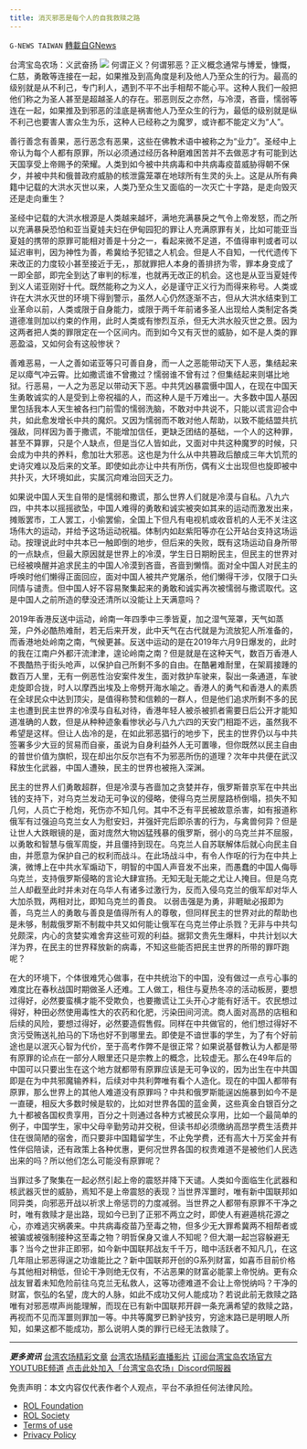 ```yaml
---
title: 消灭邪恶是每个人的自我救赎之路
---
```

`G-NEWS TAIWAN` [轉載自GNews](https://gnews.org/zh-hans/2152275/)

台湾宝岛农场：义武奋扬
![](https://assets.gnews.org/wp-content/uploads/2022/03/image-1335.png)
何谓正义？何谓邪恶？正义概念通常与博爱，慷慨，仁慈，勇敢等连接在一起，如果推及到高角度是利及他人乃至众生的行为。最高的级别就是从不利己，专门利人，遇到不平不出手相帮不能心平。这种人我们一般把他们称之为圣人甚至是超越圣人的存在。邪恶则反之亦然，与冷漠，吝啬，懦弱等连在一起，如果推及到邪恶的洼底是祸害他人乃至众生的行为，最低的级别就是纵不利己也要害人害众生为乐，这种人已经称之为魔罗，或许都不能定义为“人”。

善行善念有善果，恶行恶念有恶果，这些在佛教术语中被称之为“业力”。圣经中上帝认为每个人都有原罪，所以必须通过经历各种磨难困苦并不去做恶才有可能到达天国享受上帝赐予的荣耀。人类到如今被中共病毒和中共病毒疫苗威胁得朝不保夕，并被中共和俄普政府威胁的核泄露笼罩在地球所有生灵的头上。这是从所有典籍中记载的大洪水灭世以来，人类乃至众生又面临的一次灭亡十字路，是走向毁灭还是走向重生？

圣经中记载的大洪水根源是人类越来越坏，满地充满暴戾之气令上帝发怒，而之所以充满暴戾恐怕和亚当夏娃夫妇在伊甸园犯的罪让人充满原罪有关，比如可能亚当夏娃的携带的原罪可能相对善是十分之一，看起来微不足道，不值得审判或者可以延迟审判，因为神性为善，希冀给予犯错之人机会。但是人不自知，一代代遗传下来改正的力度较小甚至接近于无，，那就罪把人本身的善排挤为零，罪本身变成了一即全部，即完全到达了审判的标准，也就再无改正的机会。这也是从亚当夏娃传到义人诺亚刚好十代。既然能称之为义人，必是谨守正义行为而得来称号。人类或许在大洪水灭世的环境下得到警示，虽然人心仍然逐渐不古，但从大洪水结束到工业革命以前，人类或限于自身能力，或限于两千年前诸多圣人出现给人类制定各类道德准则加以约束的作用，此时人类或有惨烈互杀，但无大洪水般灭世之景。因为这两者把人类的罪限定在一个区间内。而到如今又有灭世的威胁，如不是人类的罪恶盈溢，又如何会有这般惨状？

善难恶易，一人之善如诺亚等只可善自身，而一人之恶能带动天下人恶，集结起来足以瘴气冲云霄。比如撒谎谁不曾撒过？懦弱谁不曾有过？但集结起来则堪比地狱。行恶易，一人之为恶足以带动天下恶。中共凭凶暴震慑中国人，在现在中国天生勇敢诚实的人是受到上帝祝福的人，而这种人是千万难出一。大多数中国人基因里包括我本人天生被各扫门前雪的懦弱洗脑，不敢对中共说不，只能以谎言迎合中共，如此愈发增长中共的魔炽。又因为懦弱而不敢对他人帮助，以致不能结盟共抗强敌，同样因为善于撒谎，不能增加信任，更缺乏团结的基础，一个人的这种罪，甚至不算罪，只是个人缺点，但是当亿人皆如此，又面对中共这种魔罗的时候，只会成为中共的养料，愈加壮大邪恶。这也是为什么从中共篡政后酿成三年大饥荒的史诗灾难以及后来的文革。即使如此亦让中共有所伤，偶有义士出现但也旋即被中共扑灭，大环境如此，实属沉疴难治回天乏力。

如果说中国人天生自带的是懦弱和撒谎，那么世界人们就是冷漠与自私。八九六四，中共本以摇摇欲坠，中国人难得的勇敢和诚实被突如其来的运动而激发出来，摊贩罢市，工人罢工，小偷罢偷，全国上下但凡有电视机或收音机的人无不关注这场伟大的运动，并给予这场运动祝福。体制内如赵紫阳等亦在公开站台支持这场运动。按理说此时中共本已一触即倒的地步，但后来的失败，既有这场运动自身所带的一点缺点，但最大原因就是世界上的冷漠，学生日日期盼民主，但民主的世界对已经被唤醒并追求民主的中国人冷漠到吝啬，吝啬到懒惰。面对全中国人对民主的呼唤时他们懒得正面回应，面对中国人被共产党屠杀，他们懒得干涉，仅限于口头同情与谴责。但中国人好不容易聚集起来的勇敢和诚实再次被懦弱与撒谎取代。这是中国人之前所造的孽没还清所以没能让上天满意吗？

2019年香港反送中运动，岭南一年四季中三季皆夏，加之湿气笼罩，天气如蒸笼，户外必酷热难耐，若无后来开发，此中天气在古代就是为流放犯人所准备的，而香港地处岭南之南，气候更甚。反送中运动的是在2019年六月9日爆发的，此时的我在江南户外都汗流津津，遑论岭南之南？但是就是在这种天气，数百万香港人不畏酷热于街头呛声，以保护自己所剩不多的自由。在酷暑难耐里，在架肩接踵的数百万人里，无有一例恶性治安案件发生，面对救护车驶来，裂出一条通道，车驶走旋即合拢，时人以摩西出埃及上帝劈开海水喻之。香港人的勇气和香港人的素质在全球民众中达到顶尖，是值得称赞和信赖的一群人，但是他们追求所剩不多的民主也遭到民主世界的冷漠与自私对待，香港年轻人被杀被抓者需要日后公开才能知道准确的人数，但是从种种迹象看惨状必与八九六四的天安门相距不远，虽然我不希望是这样。但让人齿冷的是，在如此邪恶猖行的地步下，民主的世界仍以与中共签署多少大豆的贸易而自豪，虽说为自身利益外人无可置喙，但你既然以民主自由的普世价值为旗帜，现在却出尔反尔岂有不为邪恶所伤的道理？次年中共便在武汉释放生化武器，中国人遭殃，民主的世界也被拖入深渊。

民主的世界人们勇敢超群，但是冷漠与吝啬加之贪婪并存，俄罗斯普京军在中共出钱的支持下，对乌克兰发动无可争议的侵略，使得乌克兰房屋路桥倒塌，损失不知几何，人员亡于枪炮，死伤亦不知几何。其中不乏有平民被故意杀害，如有报道称俄军有过强迫乌克兰女人为慰安妇，并强奸完后即杀害的行为，与禽兽何异？但是让世人大跌眼镜的是，面对庞然大物凶猛残暴的俄罗斯，弱小的乌克兰并不屈服，以勇敢和智慧与俄军周旋，并且僵持到现在。乌克兰人自苏联解体后就心向民主自由，并愿意为保护自己的权利而战斗。在此场战斗中，有令人作呕的行为在中共上演，微博上在中共水军煽动下，明智的中国人声音发不出来，而愚蠢的中国人侮辱乌克兰，支持俄罗斯侵略的言论大肆宣扬。无知无耻无能之尤让人掩目。但是乌克兰人却截至此时并未对在乌华人有诸多过激行为，反而入侵乌克兰的俄军却对华人大加杀戮，两相对比，即知乌克兰的善良。 以弱击强是为勇，非睚眦必报即为善，乌克兰人的勇敢与善良是值得所有人的尊敬，但同样民主的世界对此的帮助也是未够，制裁俄罗斯不制裁中共又如何能让俄军在乌克兰停止杀戮？无非与中共勾兑颇深，内心的贪婪实难舍弃这些可观的利益。据郭文贵先生爆料，中共计划以大洋为界，在民主的世界释放新的病毒，不知这些能否把民主世界的所带的罪吓跑呢？

在大的环境下，个体很难凭心做事，在中共统治下的中国，没有做过一点亏心事的难度比在春秋战国时期做圣人还难。工人做工，租住与夏热冬凉的活动板房，要想过得好，必然要蛮横才能不受欺负，也要撒谎让工头开心才能有好活干。农民想过得好，种田必然使用毒性大的农药和化肥，污染田间河流。商人面对高昂的店租和后续的风险，要想过得好，必然要造假售假。同样在中共做官的，他们想过得好不贪污受贿送礼拍马的下场也好不到哪里去。即使是不谙世事的学生，为了有个好前途也是以泯灭心智为代价，至于高考作弊不是很正常？如果说基督教认为人都是带有原罪的论点在一部分人眼里还只是宗教上的概念，比较虚无。那么在49年后的中国可以只要出生在这个地方就都带有原罪应该是无可争议的，因为出生在中共国即是在为中共邪魔输养料，后续对中共利弊唯有看个人造化。现在的中国人都带有原罪，那么世界上的其他人难道没有原罪吗？中共和俄罗斯能逞凶施暴到如今不是一直硬，相反大多数时候是软的，比如对世界各国的蓝金黄，这些真金白银百分之九十都被各国权贵享用，百分之十则通过各种方式被民众享用，比如一个最简单的例子，中国学生，家中父母辛勤劳动并交税，但读书却必须缴纳高昂学费生活费并住在很简陋的宿舍，而只要非中国籍留学生，不止免学费，还有高大十万奖金并有性伴侣陪读，还有政策上各种优惠，更何况世界各国的权贵难道不是被他们人民选出来的吗？所以他们怎么可能没有原罪呢？

当罪过多了聚集在一起必然引起上帝的震怒并降下天谴。人类如今面临生化武器和核武器灭世的威胁，焉知不是上帝震怒的表现？当世界浑噩时，唯有新中国联邦如同异类，向邪恶开战以祈求上帝惩罚的力度减弱。当世界之人都带有原罪不干净之时，唯有救赎才是出路，现如今已到了正邪不两立之时，即使人有避遁桃花源之心，亦难逃灾祸袭来。中共病毒疫苗乃至毒之物，但多少无大罪希冀两不相帮者或被骗或被强制接种这至毒之物？明哲保身又谁人不知呢？但大潮一起岂容躲避无事？当今之世非正即邪，如今新中国联邦战友千千万，暗中活跃者不知凡几，在这几年阻止邪恶得逞之功谁能比之？新中国联邦开创的G系列财富，如喜币目前价格与其他相对稍低，但论干净则绝无仅有，不沾恶果的财富必能蒙上帝悦纳。更有众战友冒着未知危险前往乌克兰无私救人，这等功德难道不会让上帝悦纳吗？干净的财富，恢弘的名望，庞大的人脉，如此不成功又何人能成功？若说此前无救赎之路唯有对邪恶噤声尚能理解，而现在已有新中国联邦开辟一条充满希望的救赎之路，再视而不见而浑噩则罪加一等。中共等魔罗已黔驴技穷，穷途末路已是明眼人所知，如果这都不能成功，那么说明人类的罪行已经无法救赎了。

* * *

***更多资讯***
[台湾农场精彩文章](https://gnews.org/zh-hant/author/taiwangnews/)
[台湾农场精彩直播影片](https://gtv.org/user/5f60d588245d3c0579acdbec)
[订阅台湾宝岛农场官方YOUTUBE频道](https://www.youtube.com/channel/UCXlInG8cGCHSN5y54zcgoOw/videos)
[点击此处加入「台湾宝岛农场」Discord伺服器](https://discord.gg/zE5xTQzArt)

 

免责声明：本文内容仅代表作者个人观点，平台不承担任何法律风险。

- [ROL Foundation](https://rolfoundation.org/)
- [ROL Society](https://rolsociety.org/)
- [Terms of use](https://gnews.org/terms-of-use-3/)
- [Privacy Policy](https://gnews.org/privacy-policy/)
